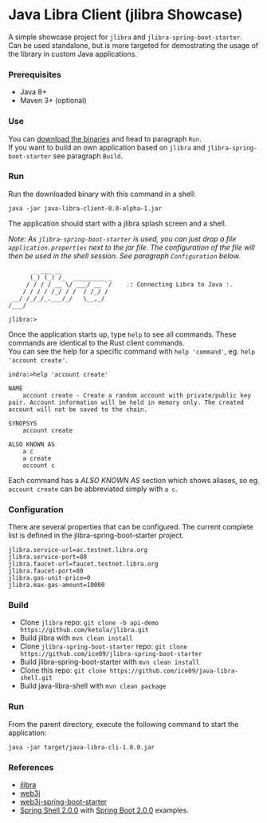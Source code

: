 # Java Libra Client (jlibra Showcase) 

A simple showcase project for `jlibra` and `jlibra-spring-boot-starter`.  
Can be used standalone, but is more targeted for demostrating the usage of the library in custom Java applications.

### Prerequisites

* Java 8+
* Maven 3+ (optional)

### Use

You can [download the binaries](https://github.com/ice09/java-libra-client/releases/download/v0.0-alpha-1/java-libra-client-0.0-alpha-1.jar) and head to paragraph `Run`.  
If you want to build an own application based on `jlibra` and `jlibra-spring-boot-starter` see paragraph `Build`.

### Run

Run the downloaded binary with this command in a shell:
```
java -jar java-libra-client-0.0-alpha-1.jar
```

The application should start with a jlibra splash screen and a shell.  

_Note: As `jlibra-spring-boot-starter` is used, you can just drop a file `application.properties` next to the jar file. The configuration of the file will then be used in the shell session. See paragraph `Configuration` below._  
```
       _ ___ __
      (_) (_) /_  _________ _
     / / / / __ \/ ___/ __ `/    .: Connecting Libra to Java :.
    / / / / /_/ / /  / /_/ /
 __/ /_/_/_.___/_/   \__,_/
/___/

jlibra:>
```

Once the application starts up, type `help` to see all commands. These commands are identical to the Rust client commands.  
You can see the help for a specific command with `help 'command'`, eg. `help 'account create'`.
```
indra:>help 'account create'

NAME
	account create - Create a random account with private/public key pair. Account information will be held in memory only. The created account will not be saved to the chain.

SYNOPSYS
	account create 

ALSO KNOWN AS
	a c
	a create
	account c
```
Each command has a *ALSO KNOWN AS* section which shows aliases, so eg. `account create` can be abbreviated simply with `a c`.

### Configuration

There are several properties that can be configured. The current complete list is defined in the jlibra-spring-boot-starter project. 

```
jlibra.service-url=ac.testnet.libra.org
jlibra.service-port=80
jlibra.faucet-url=faucet.testnet.libra.org
jlibra.faucet-port=80
jlibra.gas-unit-price=0
jlibra.max-gas-amount=10000
```

### Build

* Clone `jlibra` repo: `git clone -b api-demo https://github.com/ketola/jlibra.git`
* Build jlibra with `mvn clean install`
* Clone `jlibra-spring-boot-starter` repo: `git clone https://github.com/ice09/jlibra-spring-boot-starter`
* Build jlibra-spring-boot-starter with `mvn clean install`
* Clone this repo: `git clone https://github.com/ice09/java-libra-shell.git`
* Build java-libra-shell with `mvn clean package`

### Run

From the parent directory, execute the following command to start the application:
```
java -jar target/java-libra-cli-1.0.0.jar
```

### References

* [jlibra](https://github.com/ketola/jlibra)
* [web3j](https://github.com/web3j/web3j)
* [web3j-spring-boot-starter](https://github.com/web3j/web3j-spring-boot-starter)
* [Spring Shell 2.0.0](https://docs.spring.io/spring-shell/docs/2.0.0.M2/reference/htmlsingle/#_getting_started) 
with [Spring Boot 2.0.0](https://docs.spring.io/spring-boot/docs/2.0.0.M5/reference/htmlsingle/) examples.
